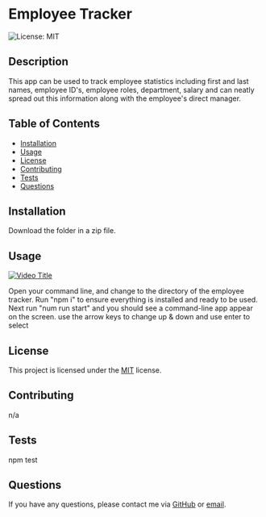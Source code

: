 # Employee Tracker

![License: MIT](https://img.shields.io/badge/License-MIT-yellow.svg)

## Description
This app can be used to track employee statistics including first and last names, employee ID's, employee roles, department, salary and can neatly spread out this information along with the employee's direct manager. 

## Table of Contents
- [Installation](#installation)
- [Usage](#usage)
- [License](#license)
- [Contributing](#contributing)
- [Tests](#tests)
- [Questions](#questions)

## Installation
Download the folder in a zip file.

## Usage
[![Video Title](https://i9.ytimg.com/vi/4JoBknFPZLg/mqdefault.jpg?sqp=CODQ5rcG-oaymwEmCMACELQB8quKqQMa8AEB-AH-CYAC0AWKAgwIABABGCwgZShMMA8=&rs=AOn4CLBepNHoL53yvnMOyn8F1tZbGZ87wA)](https://youtu.be/4JoBknFPZLg)


Open your command line, and change to the directory of the employee tracker. Run "npm i" to ensure everything is installed and ready to be used. Next run "num run start" and you should see a command-line app appear on the screen. use the arrow keys to change up & down and use enter to select

## License

This project is licensed under the [MIT](https://opensource.org/licenses/MIT) license.


## Contributing
n/a

## Tests
npm test

## Questions
If you have any questions, please contact me via [GitHub](https://github.com/IanStocker02) or [email](mailto:iant.stocker@gmail.com).
